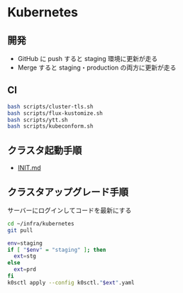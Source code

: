 # Kubernetes

## 開発

- GitHub に push すると staging 環境に更新が走る
- Merge すると staging・production の両方に更新が走る

## CI

```bash
bash scripts/cluster-tls.sh
bash scripts/flux-kustomize.sh
bash scripts/ytt.sh
bash scripts/kubeconform.sh
```

## クラスタ起動手順

- [INIT.md](INIT.md)

## クラスタアップグレード手順

サーバーにログインしてコードを最新にする

```bash
cd ~/infra/kubernetes
git pull
```

```bash
env=staging
if [ "$env" = "staging" ]; then
  ext=stg
else
  ext=prd
fi
k0sctl apply --config k0sctl."$ext".yaml
```
